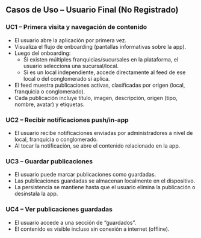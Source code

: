 ## Casos de Uso – Usuario Final (No Registrado)

### UC1 – Primera visita y navegación de contenido
- El usuario abre la aplicación por primera vez.
- Visualiza el flujo de onboarding (pantallas informativas sobre la app).
- Luego del onboarding:
  - Si existen múltiples franquicias/sucursales en la plataforma, el usuario selecciona una sucursal/local.
  - Si es un local independiente, accede directamente al feed de ese local o del conglomerado si aplica.
- El feed muestra publicaciones activas, clasificadas por origen (local, franquicia o conglomerado).
- Cada publicación incluye título, imagen, descripción, origen (tipo, nombre, avatar) y etiquetas.

### UC2 – Recibir notificaciones push/in-app
- El usuario recibe notificaciones enviadas por administradores a nivel de local, franquicia o conglomerado.
- Al tocar la notificación, se abre el contenido relacionado en la app.

### UC3 – Guardar publicaciones
- El usuario puede marcar publicaciones como guardadas.
- Las publicaciones guardadas se almacenan localmente en el dispositivo.
- La persistencia se mantiene hasta que el usuario elimina la publicación o desinstala la app.

### UC4 – Ver publicaciones guardadas
- El usuario accede a una sección de “guardados”.
- El contenido es visible incluso sin conexión a internet (offline).
